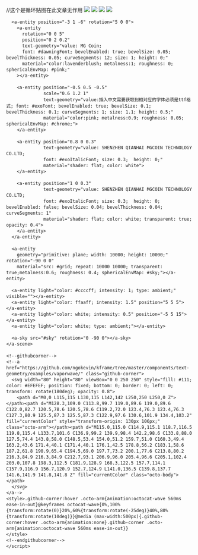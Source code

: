 <!DOCTYPE html>
 
<html>
<head>
	<meta charset="utf-8">
	<meta name="viewport" content="width=device-width">
	<title>A-Frame 80s</title>
	<meta name="description" content="Vaporwave aesthetic text By Ada Rose Edwards.">
	<meta name="twitter:card" content="summary_large_image">
	<meta name="twitter:site" content="@lady_ada_king">
	<meta name="twitter:title" content="VR Vaporwa(v|r)e">
	<meta name="twitter:description" content="What is vaporwave? According to commenters in various music forums, it's 'chillwave for Marxists,' 'post-elevator music,' 'corporate smooth jazz Windows 95 pop,'">
	<meta name="twitter:image" content="B84J9uG.jpg">
	<meta property="og:image" content="preview.jpg"></meta>
	<script src="releases/0.5.0/aframe.min.js"></script>
	<script src="abc.js"></script>
 </head>
  <body>
    <a-scene>
      <a-assets>
        <!-- <a-cubemap id="cccC">
            <img src="p1.png">
            <img src="p2.png">
            <img src="p3.png">
            <img src="p4.png">
            <img src="p5.png">
            <img src="p6.png">
        </a-cubemap> --> //这个是循环贴图在此文章无作用
        <!-- <img src="p1.png" id="Bccc"> -->
        <img id="pink" src="img/1hyyIUi.jpg" crossorigin="anonymous" />
        <img src="img/25P1geh.png" id="grid" crossorigin="anonymous">
        <img src="img/WMNH2OF.jpg" id="chrome" crossorigin="anonymous">
        <img id="sky" src="img/WqlqEkq.jpg" crossorigin="anonymous" />
        <a-asset-item id="dawningFont" src="fonts/dawningOfANewDayRegular.typeface.json"></a-asset-item>
        <a-asset-item id="exoFont" src="fonts/CloudHeiTiGBK_Regular.json"></a-asset-item>
        <a-asset-item id="exoItalicFont" src="fonts/exo2BlackItalic.typeface.json"></a-asset-item>
        <a-asset-item id="boxX1-obj" src="mobaochaifen.obj"></a-asset-item>
        <a-asset-item id="boxX2-mtl" src="mobaochaifen.mtl"></a-asset-item>
        <!-- <img src="https://i.imgur.com/mYmmbrp.jpg" id="iiiI"> -->
      </a-assets>
        <!-- <a-box color="red" opacity="1" depth="2" position="0 6 -10" src="#iiiI"></a-box> -->
        <a-entity obj-model="obj:#boxX1-obj; mtl:#boxX2-mtl;" position="0 3 -20" scale="0.6 0.6 0.6">
        <a-animation easing="linear" attribute="rotation" dur="10000" to="0 360 0" repeat="indefinite"></a-animation>
        </a-entity>
      <!-- <a-entity scale="2 2 2" geometry="primitive: torusKnot" position="0 6 -10" material="color: magenta; metalness:1; roughness: 0.1; sphericalEnvMap: #sky;">
        <a-animation easing="linear" attribute="rotation" dur="10000" to="0 0 360" repeat="indefinite"></a-animation>
      </a-entity> -->
      

      <a-entity position="-3 1 -6" rotation="5 0 0">
        <a-entity
          rotation="0 0 5"
          position="0 2 0.2"
          text-geometry="value: MG Coin; 
          font: #dawningFont; bevelEnabled: true; bevelSize: 0.05; bevelThickness: 0.05; curveSegments: 12; size: 1; height: 0;"
          material="color:lavenderblush; metalness:1; roughness: 0; sphericalEnvMap: #pink;"
        ></a-entity>

        <a-entity position="-0.5 0.5 -0.5" 
                  scale="0.6 1.2 1" 
                  text-geometry="value:插入中文需要获取到相对应的字体必须是ttf格式; font: #exoFont; bevelEnabled: true; bevelSize: 0.1; bevelThickness: 0.1; curveSegments: 1; size: 1.1; height: 0.5;" 
                  material="color:pink; metalness:0.9; roughness: 0.05; sphericalEnvMap: #chrome;">
        </a-entity>

        <a-entity position="0.8 0 0.3" 
                  text-geometry="value: SHENZHEN QIANHAI MGCOIN TECHNOLOGY CO.LTD; 
                  font: #exoItalicFont; size: 0.3;  height: 0;"
                  material="shader: flat; color: white">
        </a-entity>
 
        <a-entity position="1 0 0.3" 
                  text-geometry="value: SHENZHEN QIANHAI MGCOIN TECHNOLOGY CO.LTD; 
                  font: #exoItalicFont; size: 0.3;  height: 0; bevelEnabled: false; bevelSize: 0.04; bevelThickness: 0.04; curveSegments: 1"
                  material="shader: flat; color: white; transparent: true; opacity: 0.4">
        </a-entity>
      </a-entity>

      <a-entity
        geometry="primitive: plane; width: 10000; height: 10000;" rotation="-90 0 0"
        material="src: #grid; repeat: 10000 10000; transparent: true;metalness:0.6; roughness: 0.4; sphericalEnvMap: #sky;"></a-entity>

      <a-entity light="color: #ccccff; intensity: 1; type: ambient;" visible=""></a-entity>
      <a-entity light="color: ffaaff; intensity: 1.5" position="5 5 5"></a-entity>
      <a-entity light="color: white; intensity: 0.5" position="-5 5 15"></a-entity>
      <a-entity light="color: white; type: ambient;"></a-entity>

      <a-sky src="#sky" rotation="0 -90 0"></a-sky>
    </a-scene>

    <!--githubcorner-->
    <!--a href="https://github.com/ngokevin/kframe/tree/master/components/text-geometry/examples/vaporwave/" class="github-corner">
      <svg width="80" height="80" viewBox="0 0 250 250" style="fill: #111; color: #EFEFEF; position: fixed; bottom: 0; border: 0; left: 0; transform: rotate(180deg); opacity: 0.8">
        <path d="M0,0 L115,115 L130,115 L142,142 L250,250 L250,0 Z"></path><path d="M128.3,109.0 C113.8,99.7 119.0,89.6 119.0,89.6 C122.0,82.7 120.5,78.6 120.5,78.6 C119.2,72.0 123.4,76.3 123.4,76.3 C127.3,80.9 125.5,87.3 125.5,87.3 C122.9,97.6 130.6,101.9 134.4,103.2" fill="currentColor" style="transform-origin: 130px 106px;" class="octo-arm"></path><path d="M115.0,115.0 C114.9,115.1 118.7,116.5 119.8,115.4 L133.7,101.6 C136.9,99.2 139.9,98.4 142.2,98.6 C133.8,88.0 127.5,74.4 143.8,58.0 C148.5,53.4 154.0,51.2 159.7,51.0 C160.3,49.4 163.2,43.6 171.4,40.1 C171.4,40.1 176.1,42.5 178.8,56.2 C183.1,58.6 187.2,61.8 190.9,65.4 C194.5,69.0 197.7,73.2 200.1,77.6 C213.8,80.2 216.3,84.9 216.3,84.9 C212.7,93.1 206.9,96.0 205.4,96.6 C205.1,102.4 203.0,107.8 198.3,112.5 C181.9,128.9 168.3,122.5 157.7,114.1 C157.9,116.9 156.7,120.9 152.7,124.9 L141.0,136.5 C139.8,137.7 141.6,141.9 141.8,141.8 Z" fill="currentColor" class="octo-body"></path>
      </svg>
    </a-->
    <style>.github-corner:hover .octo-arm{animation:octocat-wave 560ms ease-in-out}@keyframes octocat-wave{0%,100%{transform:rotate(0)}20%,60%{transform:rotate(-25deg)}40%,80%{transform:rotate(10deg)}}@media (max-width:500px){.github-corner:hover .octo-arm{animation:none}.github-corner .octo-arm{animation:octocat-wave 560ms ease-in-out}}
    </style>
    <!--endgithubcorner-->
    </script>
  </body>
</html>